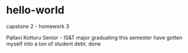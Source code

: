 # hello-world
capstone 2 - homework 3


Pallavi Kotturu
Senior - IS&T major
graduating this semester
have gotten myself into a ton of student debt. 
done
